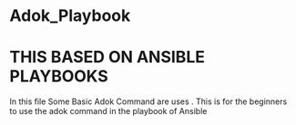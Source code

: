 # Adok_Playbook
# THIS BASED ON ANSIBLE PLAYBOOKS
In this file Some Basic Adok Command are uses .
This is for the beginners to use the adok command in the playbook of Ansible
